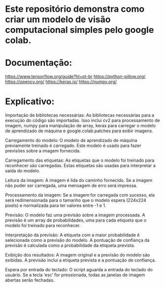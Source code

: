 # Este repositório demonstra como criar um modelo de visão computacional simples pelo google colab.

# Documentação:
https://www.tensorflow.org/guide?hl=pt-br
https://python-pillow.org/
https://opencv.org/
https://keras.io/
https://numpy.org/

# Explicativo:
Importação de bibliotecas necessárias: As bibliotecas necessárias para a execução do código são importadas. Isso inclui cv2 para processamento de imagem, numpy para manipulação de array, keras para carregar o modelo de aprendizado de máquina e google.colab.patches para exibir imagens.

Carregamento do modelo: O modelo de aprendizado de máquina previamente treinado é carregado. Este modelo é usado para fazer previsões sobre a imagem fornecida.

Carregamento das etiquetas: As etiquetas que o modelo foi treinado para reconhecer são carregadas. Estas etiquetas são usadas para interpretar a saída do modelo.

Leitura da imagem: A imagem é lida do caminho fornecido. Se a imagem não puder ser carregada, uma mensagem de erro será impressa.

Processamento da imagem: Se a imagem for carregada com sucesso, ela será redimensionada para o tamanho que o modelo espera (224x224 pixels) e normalizada para ter valores entre -1 e 1.

Previsão: O modelo faz uma previsão sobre a imagem processada. A previsão é um array de probabilidades, uma para cada etiqueta que o modelo foi treinado para reconhecer.

Interpretação da previsão: A etiqueta com a maior probabilidade é selecionada como a previsão do modelo. A pontuação de confiança da previsão é calculada como a probabilidade da etiqueta prevista.

Exibição dos resultados: A imagem original e a previsão do modelo são exibidas. A previsão inclui a etiqueta prevista e a pontuação de confiança.

Espera por entrada do teclado: O script aguarda a entrada do teclado do usuário. Se a tecla ‘esc’ for pressionada, todas as janelas de imagem abertas serão fechadas.
